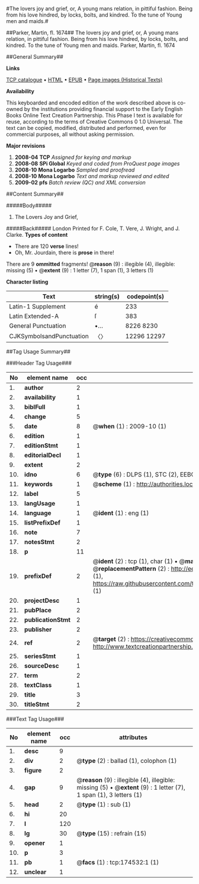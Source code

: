 #The lovers joy and grief, or, A young mans relation, in pittiful fashion. Being from his love hindred, by locks, bolts, and kindred. To the tune of Young men and maids.#

##Parker, Martin, fl. 1674##
The lovers joy and grief, or, A young mans relation, in pittiful fashion. Being from his love hindred, by locks, bolts, and kindred. To the tune of Young men and maids.
Parker, Martin, fl. 1674

##General Summary##

**Links**

[TCP catalogue](http://www.ota.ox.ac.uk/tcp/)  • 
[HTML](http://tei.it.ox.ac.uk/tcp/Texts-HTML/free/B04/B04897.html)  • 
[EPUB](http://tei.it.ox.ac.uk/tcp/Texts-EPUB/free/B04/B04897.epub) • 
[Page images (Historical Texts)](https://data.historicaltexts.jisc.ac.uk/view?pubId=eebo-47012565e&pageId=eebo-47012565e-174532-1)

**Availability**

This keyboarded and encoded edition of the
	       work described above is co-owned by the institutions
	       providing financial support to the Early English Books
	       Online Text Creation Partnership. This Phase I text is
	       available for reuse, according to the terms of Creative
	       Commons 0 1.0 Universal. The text can be copied,
	       modified, distributed and performed, even for
	       commercial purposes, all without asking permission.

**Major revisions**

1. __2008-04__ __TCP__ *Assigned for keying and markup*
1. __2008-08__ __SPi Global__ *Keyed and coded from ProQuest page images*
1. __2008-10__ __Mona Logarbo__ *Sampled and proofread*
1. __2008-10__ __Mona Logarbo__ *Text and markup reviewed and edited*
1. __2009-02__ __pfs__ *Batch review (QC) and XML conversion*

##Content Summary##

#####Body#####

1. The Lovers Joy and Grief,

#####Back#####
London Printed for F. Cole, T. Vere, J. Wright, and J. Clarke.
**Types of content**

  * There are 120 **verse** lines!
  * Oh, Mr. Jourdain, there is **prose** in there!

There are 9 **ommitted** fragments! 
 @__reason__ (9) : illegible (4), illegible: missing (5)  •  @__extent__ (9) : 1 letter (7), 1 span (1), 3 letters (1)

**Character listing**


|Text|string(s)|codepoint(s)|
|---|---|---|
|Latin-1 Supplement|é|233|
|Latin Extended-A|ſ|383|
|General Punctuation|•…|8226 8230|
|CJKSymbolsandPunctuation|〈〉|12296 12297|

##Tag Usage Summary##

###Header Tag Usage###

|No|element name|occ|attributes|
|---|---|---|---|
|1.|__author__|2||
|2.|__availability__|1||
|3.|__biblFull__|1||
|4.|__change__|5||
|5.|__date__|8| @__when__ (1) : 2009-10 (1)|
|6.|__edition__|1||
|7.|__editionStmt__|1||
|8.|__editorialDecl__|1||
|9.|__extent__|2||
|10.|__idno__|6| @__type__ (6) : DLPS (1), STC (2), EEBO-CITATION (1), OCLC (1), VID (1)|
|11.|__keywords__|1| @__scheme__ (1) : http://authorities.loc.gov/ (1)|
|12.|__label__|5||
|13.|__langUsage__|1||
|14.|__language__|1| @__ident__ (1) : eng (1)|
|15.|__listPrefixDef__|1||
|16.|__note__|7||
|17.|__notesStmt__|2||
|18.|__p__|11||
|19.|__prefixDef__|2| @__ident__ (2) : tcp (1), char (1)  •  @__matchPattern__ (2) : ([0-9\-]+):([0-9IVX]+) (1), (.+) (1)  •  @__replacementPattern__ (2) : http://eebo.chadwyck.com/downloadtiff?vid=$1&page=$2 (1), https://raw.githubusercontent.com/textcreationpartnership/Texts/master/tcpchars.xml#$1 (1)|
|20.|__projectDesc__|1||
|21.|__pubPlace__|2||
|22.|__publicationStmt__|2||
|23.|__publisher__|2||
|24.|__ref__|2| @__target__ (2) : https://creativecommons.org/publicdomain/zero/1.0/ (1), http://www.textcreationpartnership.org/docs/. (1)|
|25.|__seriesStmt__|1||
|26.|__sourceDesc__|1||
|27.|__term__|2||
|28.|__textClass__|1||
|29.|__title__|3||
|30.|__titleStmt__|2||


###Text Tag Usage###

|No|element name|occ|attributes|
|---|---|---|---|
|1.|__desc__|9||
|2.|__div__|2| @__type__ (2) : ballad (1), colophon (1)|
|3.|__figure__|2||
|4.|__gap__|9| @__reason__ (9) : illegible (4), illegible: missing (5)  •  @__extent__ (9) : 1 letter (7), 1 span (1), 3 letters (1)|
|5.|__head__|2| @__type__ (1) : sub (1)|
|6.|__hi__|20||
|7.|__l__|120||
|8.|__lg__|30| @__type__ (15) : refrain (15)|
|9.|__opener__|1||
|10.|__p__|3||
|11.|__pb__|1| @__facs__ (1) : tcp:174532:1 (1)|
|12.|__unclear__|1||
